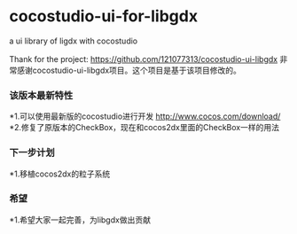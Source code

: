 # cocostudio-ui-for-libgdx
a ui library of ligdx with cocostudio

Thank for the project: https://github.com/121077313/cocostudio-ui-libgdx
非常感谢cocostudio-ui-libgdx项目。这个项目是基于该项目修改的。

### 该版本最新特性
*1.可以使用最新版的cocostudio进行开发 http://www.cocos.com/download/
*2.修复了原版本的CheckBox，现在和cocos2dx里面的CheckBox一样的用法

### 下一步计划
*1.移植cocos2dx的粒子系统

### 希望
*1.希望大家一起完善，为libgdx做出贡献